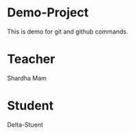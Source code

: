 # Demo-Project
This is demo for git and github commands.

# Teacher 
Shardha Mam

# Student
Delta-Stuent
